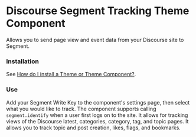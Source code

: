 # Discourse Segment Tracking Theme Component

Allows you to send page view and event data from your Discourse
site to Segment.

### Installation

See [How do I install a Theme or Theme Component?](https://meta.discourse.org/t/how-do-i-install-a-theme-or-theme-component/63682).

### Use

Add your Segment Write Key to the component's settings page, then select what you would like to
track. The component supports calling `segment.identify` when a user first logs on to the site. It allows for tracking views of the
Discourse latest, categories, category, tag, and topic pages. It allows you to track topic and post creation, likes, flags, and bookmarks.